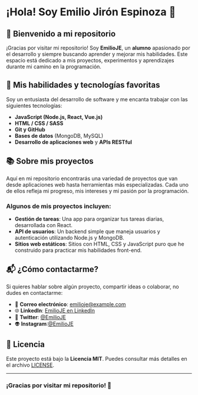 # ¡Hola! Soy **Emilio Jirón Espinoza** 👋

## 🌟 Bienvenido a mi repositorio

¡Gracias por visitar mi repositorio! Soy **EmilioJE**, un **alumno** apasionado por el desarrollo y siempre buscando aprender y mejorar mis habilidades. Este espacio está dedicado a mis proyectos, experimentos y aprendizajes durante mi camino en la programación.

## 🔧 Mis habilidades y tecnologías favoritas

Soy un entusiasta del desarrollo de software y me encanta trabajar con las siguientes tecnologías:

- **JavaScript (Node.js, React, Vue.js)**
- **HTML / CSS / SASS**
- **Git y GitHub**
- **Bases de datos** (MongoDB, MySQL)
- **Desarrollo de aplicaciones web** y **APIs RESTful**

## 📚 Sobre mis proyectos

Aquí en mi repositorio encontrarás una variedad de proyectos que van desde aplicaciones web hasta herramientas más especializadas. Cada uno de ellos refleja mi progreso, mis intereses y mi pasión por la programación.

### Algunos de mis proyectos incluyen:
- **Gestión de tareas**: Una app para organizar tus tareas diarias, desarrollada con React.
- **API de usuarios**: Un backend simple que maneja usuarios y autenticación utilizando Node.js y MongoDB.
- **Sitios web estáticos**: Sitios con HTML, CSS y JavaScript puro que he construido para practicar mis habilidades front-end.

## 📬 ¿Cómo contactarme?

Si quieres hablar sobre algún proyecto, compartir ideas o colaborar, no dudes en contactarme:

- 📧 **Correo electrónico**: emilioje@example.com
- 🌐 **LinkedIn**: [EmilioJE en LinkedIn](https://www.linkedin.com/in/emilioje)
- 💬 **Twitter**: [@EmilioJE](https://twitter.com/EmilioJE)
- 👽 **Instagram**:[@EmilioJE](https://www.instagram.com/le3spin/)

## 📌 Licencia

Este proyecto está bajo la **Licencia MIT**. Puedes consultar más detalles en el archivo [LICENSE](LICENSE).

---

### ¡Gracias por visitar mi repositorio! 🚀

